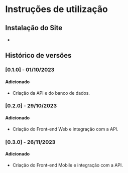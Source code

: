 # Instruções de utilização

## Instalação do Site

-

## Histórico de versões

### [0.1.0] - 01/10/2023
#### Adicionado
- Criação da API e do banco de dados.

### [0.2.0] - 29/10/2023
#### Adicionado
- Criação do Front-end Web e integração com a API.

### [0.3.0] - 26/11/2023
#### Adicionado
- Criação do Front-end Mobile e integração com a API.
